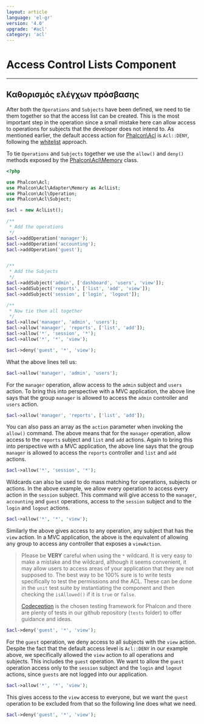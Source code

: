 ```yaml
---
layout: article
language: 'el-gr'
version: '4.0'
upgrade: '#acl'
category: 'acl'
---
```

# Access Control Lists Component

* * *

## Καθορισμός ελέγχων πρόσβασης

After both the `Operations` and `Subjects` have been defined, we need to tie them together so that the access list can be created. This is the most important step in the operation since a small mistake here can allow access to operations for subjects that the developer does not intend to. As mentioned earlier, the default access action for [Phalcon\Acl](api/Phalcon_Acl) is `Acl::DENY`, following the [whitelist](https://en.wikipedia.org/wiki/Whitelisting) approach.

To tie `Operations` and `Subjects` together we use the `allow()` and `deny()` methods exposed by the [Phalcon\Acl\Memory](api/Phalcon_Acl_Memory) class.

```php
<?php

use Phalcon\Acl;
use Phalcon\Acl\Adapter\Memory as AclList;
use Phalcon\Acl\Operation;
use Phalcon\Acl\Subject;

$acl = new AclList();

/**
 * Add the operations
 */
$acl->addOperation('manager');
$acl->addOperation('accounting');
$acl->addOperation('guest');


/**
 * Add the Subjects
 */
$acl->addSubject('admin', ['dashboard', 'users', 'view']);
$acl->addSubject('reports', ['list', 'add', 'view']);
$acl->addSubject('session', ['login', 'logout']);

/**
 * Now tie them all together 
 */
$acl->allow('manager', 'admin', 'users');
$acl->allow('manager', 'reports', ['list', 'add']);
$acl->allow('*', 'session', '*');
$acl->allow('*', '*', 'view');

$acl->deny('guest', '*', 'view');
```

What the above lines tell us:

```php
$acl->allow('manager', 'admin', 'users');
```

For the `manager` operation, allow access to the `admin` subject and `users` action. To bring this into perspective with a MVC application, the above line says that the group `manager` is allowed to access the `admin` controller and `users` action.

```php
$acl->allow('manager', 'reports', ['list', 'add']);
```

You can also pass an array as the `action` parameter when invoking the `allow()` command. The above means that for the `manager` operation, allow access to the `reports` subject and `list` and `add` actions. Again to bring this into perspective with a MVC application, the above line says that the group `manager` is allowed to access the `reports` controller and `list` and `add` actions.

```php
$acl->allow('*', 'session', '*');
```

Wildcards can also be used to do mass matching for operations, subjects or actions. In the above example, we allow every operation to access every action in the `session` subject. This command will give access to the `manager`, `accounting` and `guest` operations, access to the `session` subject and to the `login` and `logout` actions.

```php
$acl->allow('*', '*', 'view');
```

Similarly the above gives access to any operation, any subject that has the `view` action. In a MVC application, the above is the equivalent of allowing any group to access any controller that exposes a `viewAction`.

> Please be **VERY** careful when using the `*` wildcard. It is very easy to make a mistake and the wildcard, although it seems convenient, it may allow users to access areas of your application that they are not supposed to. The best way to be 100% sure is to write tests specifically to test the permissions and the ACL. These can be done in the `unit` test suite by instantiating the component and then checking the `isAllowed()` if it is `true` or `false`.
> 
> [Codeception](https://codeception.com) is the chosen testing framework for Phalcon and there are plenty of tests in our github repository (`tests` folder) to offer guidance and ideas.

```php
$acl->deny('guest', '*', 'view');
```

For the `guest` operation, we deny access to all subjects with the `view` action. Despite the fact that the default access level is `Acl::DENY` in our example above, we specifically allowed the `view` action to all operations and subjects. This includes the `guest` operation. We want to allow the `guest` operation access only to the `session` subject and the `login` and `logout` actions, since `guests` are not logged into our application.

```php
$acl->allow('*', '*', 'view');
```

This gives access to the `view` access to everyone, but we want the `guest` operation to be excluded from that so the following line does what we need.

```php
$acl->deny('guest', '*', 'view');
```